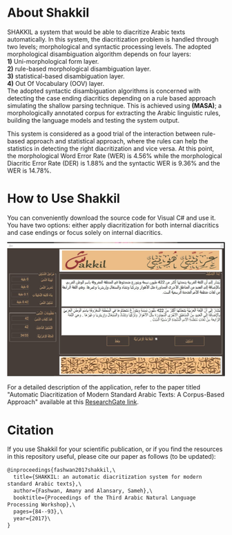 # **About Shakkil**

SHAKKIL a system that would be able to diacritize Arabic texts automatically. In this system, the diacritization problem is handled through two levels; morphological and syntactic processing levels. The adopted morphological disambiguation algorithm depends on four layers:\
**1)** Uni-morphological form layer.\
**2)** rule-based morphological disambiguation layer.\
**3)** statistical-based disambiguation layer.\
**4)** Out Of Vocabulary (OOV) layer.\
The adopted syntactic disambiguation algorithms is concerned with detecting the case ending diacritics depending on a rule based approach simulating the shallow parsing technique. This is achieved using **(MASA)**; a morphologically annotated corpus for extracting the Arabic linguistic rules, building the language models and testing the system output. 

This system is considered as a good trial of the interaction between rule-based approach and statistical approach, where the rules can help the statistics in detecting the right diacritization and vice versa. At this point, the morphological Word Error Rate (WER) is 4.56% while the morphological Diacritic Error Rate (DER) is 1.88% and the syntactic WER is 9.36% and the WER is 14.78%.

# **How to Use Shakkil**
You can conveniently download the source code for Visual C# and use it. You have two options: either apply diacritization for both internal diacritics and case endings or focus solely on internal diacritics.

![Shakkil Interface](https://github.com/a-fashwan/Arabic_Automatic_Diacritization/blob/master/Shakkil.jpg)

For a detailed description of the application, refer to the paper titled "Automatic Diacritization of Modern Standard Arabic Texts: A Corpus-Based Approach" available at this [ResearchGate link](https://www.researchgate.net/publication/344209062_Automatic_Diacritization_of_Modern_Standard_Arabic_texts_a_corpus_based_approach?channel=doi&linkId=5f5bc51fa6fdcc11640a8260&showFulltext=true).

# **Citation**

If you use Shakkil for your scientific publication, or if you find the resources in this repository useful, please cite our paper as follows (to be updated):
```
@inproceedings{fashwan2017shakkil,\
  title={SHAKKIL: an automatic diacritization system for modern standard Arabic texts},\
  author={Fashwan, Amany and Alansary, Sameh},\
  booktitle={Proceedings of the Third Arabic Natural Language Processing Workshop},\
  pages={84--93},\
  year={2017}\
}
```
